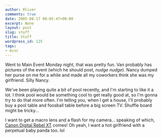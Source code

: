 ```yaml
---
author: Oliver
comments: true
date: 2005-08-17 08:05:47+00:00
excerpt: None
layout: post
slug: stuff
title: Stuff
wordpress_id: 125
tags:
- misc
---
```


Went to Main Event Monday night, that was pretty fun.  Van probably has pictures of the event (which he should post, *nudge nudge*).  Nancy dumped her purse on me for a while and made all my coworkers think she was my girlfriend.  Silly Nancy.

We've been playing quite a bit of pool recently, and I'm starting to like it a lot.  I think pool would be something cool to get really good at, so I'm gonna try to do that more often.  I'm telling you, when I get a house, I'll probably buy a pool table and foosball table before a big screen TV.  Shuffle board might be tricky...

I want to get a macro lens and a flash for my camera... speaking of which, <a href="http://fedex.com/Tracking/Detail?ftc_start_url=&amp;totalPieceNum=&amp;backTo=&amp;template_type=print&amp;cntry_code=us&amp;language=english&amp;trackNum=700174078674&amp;pieceNum=">Canon Digital Rebel XT</a> comes!  Oh yeah, I want a hot girlfriend with a perpetual baby panda too. lol